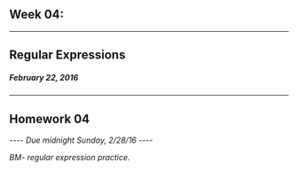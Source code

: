 ## Week 04:
---

## Regular Expressions

##### February 22, 2016

---


## Homework 04

---- *Due midnight Sunday, 2/28/16* ----

*BM- regular expression practice.*